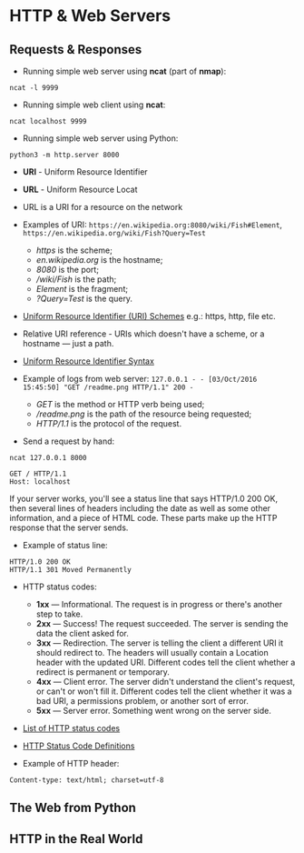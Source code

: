 # HTTP & Web Servers

## Requests & Responses

* Running simple web server using __ncat__ (part of __nmap__):

```
ncat -l 9999 
```

* Running simple web client using __ncat__:

```
ncat localhost 9999
```

* Running simple web server using Python:

```
python3 -m http.server 8000
```

* __URI__ - Uniform Resource Identifier

* __URL__ - Uniform Resource Locat

* URL is a URI for a resource on the network

* Examples of URI: ```https://en.wikipedia.org:8080/wiki/Fish#Element```, ```https://en.wikipedia.org/wiki/Fish?Query=Test```

   * _https_ is the scheme;
   * _en.wikipedia.org_ is the hostname;
   * _8080_ is the port;
   * _/wiki/Fish_ is the path;
   * _Element_ is the fragment;
   * _?Query=Test_ is the query.

* [Uniform Resource Identifier (URI) Schemes](http://www.iana.org/assignments/uri-schemes/uri-schemes.xhtml) e.g.: https, http, file etc.

* Relative URI reference - URIs which doesn't have a scheme, or a hostname — just a path. 

* [Uniform Resource Identifier Syntax](https://en.wikipedia.org/wiki/Uniform_Resource_Identifier#Syntax)

* Example of logs from web server: ```127.0.0.1 - - [03/Oct/2016 15:45:50] "GET /readme.png HTTP/1.1" 200 -```

   * _GET_ is the method or HTTP verb being used;
   * _/readme.png_ is the path of the resource being requested;
   * _HTTP/1.1_ is the protocol of the request.
   
* Send a request by hand:

```
ncat 127.0.0.1 8000 

GET / HTTP/1.1
Host: localhost
```

If your server works, you'll see a status line that says HTTP/1.0 200 OK, then several lines of headers including the date as well as some other information, and a piece of HTML code. These parts make up the HTTP response that the server sends.

* Example of status line:

```
HTTP/1.0 200 OK
HTTP/1.1 301 Moved Permanently
```

* HTTP status codes:

   * __1xx__ — Informational. The request is in progress or there's another step to take.
   * __2xx__ — Success! The request succeeded. The server is sending the data the client asked for.
   * __3xx__ — Redirection. The server is telling the client a different URI it should redirect to. The headers will usually contain a Location header with the updated URI. Different codes tell the client whether a redirect is permanent or temporary.
   * __4xx__ — Client error. The server didn't understand the client's request, or can't or won't fill it. Different codes tell the client whether it was a bad URI, a permissions problem, or another sort of error.
   * __5xx__ — Server error. Something went wrong on the server side.

* [List of HTTP status codes](https://en.wikipedia.org/wiki/List_of_HTTP_status_codes)

* [HTTP Status Code Definitions](https://www.w3.org/Protocols/rfc2616/rfc2616-sec10.html)

* Example of HTTP header:

```
Content-type: text/html; charset=utf-8
```

## The Web from Python
## HTTP in the Real World
